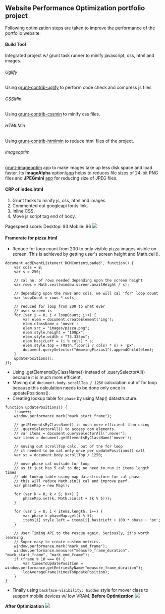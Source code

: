## Website Performance Optimization portfolio project

Following optimization steps are taken to improve the performance of the portfolio website:

#### Build Tool
Integrated project w/ grunt task runner to minify javascript, css, html and images.

###### Uglify
Using [grunt-contrib-uglify](https://www.npmjs.com/package/grunt-contrib-uglify) to perform code check and compress js files.

###### CSSMin
Using [grunt-contrib-cssmin](https://www.npmjs.com/package/grunt-contrib-cssmin) to minify css files.

###### HTMLMin
Using [grunt-contrib-htmlmin](https://www.npmjs.com/package/grunt-contrib-htmlmin) to reduce html files of the project.

###### Imageoptim
[grunt-imageoptim](https://www.npmjs.com/package/grunt-imageoptim) app to make images take up less disk space and load faster. Its **ImageAlpha** option/[app](https://pngmini.com/) helps to reduces file sizes of 24-bit PNG files and **JPEGmini** [app](https://itunes.apple.com/us/app/jpegmini/id498944723) for reducing size of JPEG files.


#### CRP of index.html
1. Grunt tasks to minify js, css, html and images.
2. Commented out googleapi fonts link.
3. Inline CSS.
4. Move js script tag end of body.

Pagespeed score:
Desktop: 93
Mobile: 96
![](https://cloud.githubusercontent.com/assets/6732675/12636366/0fecd1da-c541-11e5-9b25-fc53f8274790.png)


#### Framerate for pizza.html
* Reduce for loop count from 200 to only visible pizza images visible on screen. This is achieved by getting user's screen height and Math.ceil().
```
document.addEventListener('DOMContentLoaded', function() {
    var cols = 8;
    var s = 256;

    // cal no. of rows needed depending upon the screen height
    var rows = Math.ceil(window.screen.availHeight / s);

    // depending upon the rows and cols, we will cal 'for' loop count
    var loopCount = rows * cols;

    // reduced for loop from 200 to what ever
    // user screen is
    for (var i = 0; i < loopCount; i++) {
        var elem = document.createElement('img');
        elem.className = 'mover';
        elem.src = "images/pizza.png";
        elem.style.height = "100px";
        elem.style.width = "73.333px";
        elem.basicLeft = (i % cols) * s;
        elem.style.top = (Math.floor(i / cols) * s) + 'px';
        document.querySelector("#movingPizzas1").appendChild(elem);
    }
    updatePositions();
});
```
* Using .getElementsByClassName() instead of .querySelectorAll() because it is much more efficient.
* Moving out ```document.body.scrollTop / 1250``` calculation out of for loop because this calculation needs to be done only once in updatePositions().
* Creating lookup table for `phase` by using Map() datastructure.
```
function updatePositions() {
    frame++;
    window.performance.mark("mark_start_frame");

    // getElementsByClassName() is much more efficient than using
    // .querySelectorAll() to access dom elements.
    // var items = document.querySelectorAll('.mover');
    var items = document.getElementsByClassName('mover');

    // moving out scrollTop calc. out of the for loop
    // it needed to be cal only once per updatePositions() call
    var st = document.body.scrollTop / 1250;

    // move phase cal outside for loop
    // as it just has 5 cal to do; no need to run it items.length times 
    // add lookup table using map datastructure for cal phase
    // this will reduce Math.sin() cal and improve perf.
    var phaseMap = new Map();

    for (var k = 0; k < 5; k++) {
        phaseMap.set(k, Math.sin(st + (k % 5)));
    }

    for (var i = 0; i < items.length; i++) {
        var phase = phaseMap.get(i % 5);
        items[i].style.left = items[i].basicLeft + 100 * phase + 'px';
    }

    // User Timing API to the rescue again. Seriously, it's worth learning.
    // Super easy to create custom metrics.
    window.performance.mark("mark_end_frame");
    window.performance.measure("measure_frame_duration", "mark_start_frame", "mark_end_frame");
    if (frame % 10 === 0) {
        var timesToUpdatePosition = window.performance.getEntriesByName("measure_frame_duration");
        logAverageFrame(timesToUpdatePosition);
    }
}
```
* Finally using `backface-visibility: hidden` style for mover class to support mobile devices w/ low VRAM.
**Before Optimization**
![](https://cloud.githubusercontent.com/assets/6732675/12636368/0fee4df8-c541-11e5-909a-540d1dfd3503.png)

**After Optimization**
![](https://cloud.githubusercontent.com/assets/6732675/12636367/0fed2f2c-c541-11e5-995b-2ccde7faf96a.png)

